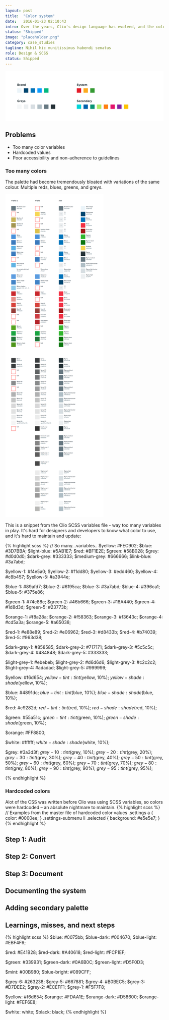 ```yaml
---
layout: post
title:  "Color system"
date:   2016-01-23 02:10:43
intro: Over the years, Clio's design language has evolved, and the colors in use and the CSS that powers it had grown, with little thought paid to maintenance. By 2017, it was in bad need of an overhaul.
status: "Shipped"
image: "placeholder.png"
category: case_studies
tagline: Nihil hic munitissimus habendi senatus
role: Design & SCSS
status: Shipped
---
```

![palette](/images/posts/color_system/palette.png)

## Problems

* Too many color variables
* Hardcoded values
* Poor accessibility and non-adherence to guidelines

### Too many colors
The palette had become tremendously bloated with variations of the same colour. Multiple reds, blues, greens, and greys.

![palette](/images/posts/color_system/audit.png)

This is a snippet from the Clio SCSS variables file - way too many variables in play. It's hard for designers and developers to know what color to use, and it's hard to maintain and update:

{% highlight scss %}
// So many...variables..
$yellow: #FEC902;
$blue: #3D7BBA;
$light-blue: #5AB1E7;
$red: #BF1E2E;
$green: #58B028;
$grey: #d0d0d0;
$dark-grey: #333333;
$medium-grey: #666666;
$link-blue: #3a7abd;

$yellow-1: #f4e5a0;
$yellow-2: #f1dd80;
$yellow-3: #edd460;
$yellow-4: #c8b457;
$yellow-5: #a3944e;

$blue-1: #89afd7;
$blue-2: #6195ca;
$blue-3: #3a7abd;
$blue-4: #396ca1;
$blue-5: #375e86;

$green-1: #74c88c;
$green-2: #46b666;
$green-3: #18A440;
$green-4: #1d8d3d;
$green-5: #23773b;

$orange-1: #f8a28a;
$orange-2: #f58363;
$orange-3: #f3643c;
$orange-4: #cd5a3a;
$orange-5: #a65038;

$red-1: #e88e89;
$red-2: #e06962;
$red-3: #d8433b;
$red-4: #b74039;
$red-5: #963d38;

$dark-grey-1: #858585;
$dark-grey-2: #717171;
$dark-grey-3: #5c5c5c;
$dark-grey-4: #484848;
$dark-grey-5: #333333;

$light-grey-1: #ebebeb;
$light-grey-2: #d6d6d6;
$light-grey-3: #c2c2c2;
$light-grey-4: #adadad;
$light-grey-5: #999999;

$yellow: #f6d654;
$yellow-tint: tint($yellow, 10%);
$yellow-shade: shade($yellow, 10%);

$blue: #4891dc;
$blue-tint: tint($blue, 10%);
$blue-shade: shade($blue, 10%);

$red: #c9282d;
$red-tint: tint($red, 10%);
$red-shade: shade($red, 10%);

$green: #55a51c;
$green-tint: tint($green, 10%);
$green-shade: shade($green, 10%);

$orange: #FF8800;

$white: #ffffff;
$white-shade: shade($white, 10%);

$grey: #3a3d3f;
$grey-10: tint($grey, 10%);
$grey-20: tint($grey, 20%);
$grey-30: tint($grey, 30%);
$grey-40: tint($grey, 40%);
$grey-50: tint($grey, 50%);
$grey-60: tint($grey, 60%);
$grey-70: tint($grey, 70%);
$grey-80: tint($grey, 80%);
$grey-90: tint($grey, 90%);
$grey-95: tint($grey, 95%);

{% endhighlight %}

### Hardcoded colors
Alot of the CSS was written before Clio was using SCSS variables, so colors were hardcoded – an absolute nightmare to maintain.
{% highlight scss %}
// Examples from the master file of hardcoded color values
.settings a {
  color: #0000ee;
}
.settings-submenu li .selected {
  background: #e5e5e7;
}
{% endhighlight %}

## Step 1: Audit

## Step 2: Convert

## Step 3: Document

## Documenting the system

## Adding secondary palette

## Learnings, misses, and next steps


{% highlight scss %}
$blue: #0075bb;
$blue-dark: #004670;
$blue-light: #EBF4F9;

$red: #E41B28;
$red-dark: #A40618;
$red-light: #FCF1EF;

$green: #339931;
$green-dark: #0A6B0C;
$green-light: #D5F0D3;

$mint: #00B980;
$blue-bright: #089CFF;

$grey-6: #263238;
$grey-5: #667881;
$grey-4: #B0BEC5;
$grey-3: #D7DEE2;
$grey-2: #ECEFF1;
$grey-1: #F5F7F8;

$yellow: #f6d654;
$orange: #FDAA1E;
$orange-dark: #D58600;
$orange-light: #FEF6E8;

$white: white;
$black: black;
{% endhighlight %}
